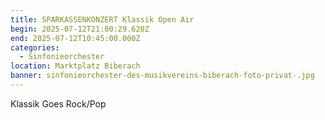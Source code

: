 ```yaml
---
title: SPARKASSENKONZERT Klassik Open Air
begin: 2025-07-12T21:00:29.620Z
end: 2025-07-12T10:45:00.000Z
categories:
  - Sinfonieorchester
location: Marktplatz Biberach
banner: sinfonieorchester-des-musikvereins-biberach-foto-privat-.jpg
---
```

Klassik Goes Rock/Pop